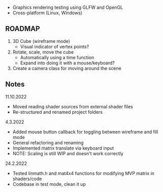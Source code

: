 - Graphics rendering testing using GLFW and OpenGL
- Cross-platform (Linux, Windows)

ROADMAP
-------
1. 3D Cube (wireframe mode)
    - Visual indicator of vertex points?
2. Rotate, scale, move the cube
    - Automatically using a time function
    - Expand into doing it with a mouse/keyboard?
3. Create a camera class for moving around the scene


Notes
-----
11.10.2022

- Moved reading shader sources from external shader files
- Re-structured and renamed project folders

4.3.2022

- Added mouse button callback for toggling between wireframe and fill mode
- General refactoring and renaming
- Implemented matrix translate via keyboard input
- NOTE: Scaling is still WIP and doesn't work correctly 


24.2.2022

- Tested linmath.h and mat4x4 functions for modifying MVP matrix in shaders/code
- Codebase in test mode, clean it up